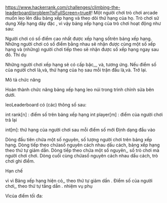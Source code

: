 https://www.hackerrank.com/challenges/climbing-the-leaderboard/problem?isFullScreen=true#!
Một người chơi trò chơi arcade muốn leo lên đầu bảng xếp hạng và theo dõi thứ hạng của họ. Trò chơi sử dụng Xếp hạng dày đặc , vì vậy bảng xếp hạng của trò chơi hoạt động như sau:

Người chơi có số điểm cao nhất được xếp hạng sốtrên bảng xếp hạng.
Những người chơi có số điểm bằng nhau sẽ nhận được cùng một số xếp hạng và (những) người chơi tiếp theo sẽ nhận được số xếp hạng ngay sau đó.
Thí dụ



Những người chơi xếp hạng sẽ có cấp bậc,,, và, tương ứng. Nếu điểm số của người chơi là,và, thứ hạng của họ sau mỗi trận đấu là,và. Trở lại.

Mô tả chức năng

Hoàn thành chức năng bảng xếp hạng leo núi trong trình chỉnh sửa bên dưới.

leoLeaderboard có (các) thông số sau:

int rank[n] : điểm số trên bảng xếp hạng
int player[m] : điểm của người chơi
trả lại

int[m]: thứ hạng của người chơi sau mỗi điểm số mới
Định dạng đầu vào

Dòng đầu tiên chứa một số nguyên, số lượng người chơi trên bảng xếp hạng.
Dòng tiếp theo chứasố nguyên cách nhau dấu cách, bảng xếp hạng theo thứ tự giảm dần.
Dòng tiếp theo chứa một số nguyên,, số trò chơi mà người chơi chơi.
Dòng cuối cùng chứasố nguyên cách nhau dấu cách, trò chơi ghi điểm.

Hạn chế

vì
vì
Bảng xếp hạng hiện có,, theo thứ tự giảm dần .
Điểm số của người chơi,, theo thứ tự tăng dần .
nhiệm vụ phụ

Vìcủa điểm tối đa:

